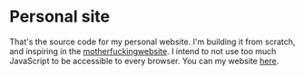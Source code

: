 # Personal site

That's the source code for my personal website. I'm building it from scratch, and inspiring in the [motherfuckingwebsite](http://motherfuckingwebsite.com/). I intend to not use too much JavaScript to be accessible to every browser. You can my website [here](http://valeyard1.github.io/).
